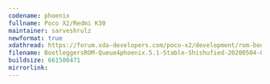 ```yaml
---
codename: phoenix
fullname: Poco X2/Redmi K30
maintainer: sarveshrulz
newformat: true
xdathread: https://forum.xda-developers.com/poco-x2/development/rom-bootleggersrom-5-1-stable-phoenix-t4088115
filename: BootleggersROM-Queue4phoenix.5.1-Stable-Shishufied-20200504-094831.zip
buildsize: 661500471
mirrorlink:
---
```

